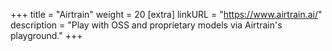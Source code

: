 +++
title = "Airtrain"
weight = 20
[extra]
linkURL = "https://www.airtrain.ai/"
description = "Play with OSS and proprietary models via Airtrain's playground."
+++
